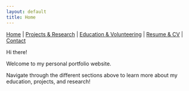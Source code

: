 ```yaml
---
layout: default
title: Home
---
```



[Home](/) | [Projects & Research](/projects_and_research) | [Education & Volunteering](/education_and_volunteering) | [Resume & CV](/resume_and_cv) | [Contact](/contact)



Hi there! 

Welcome to my personal portfolio website. 

Navigate through the different sections above to learn more about my education, projects, and research!
